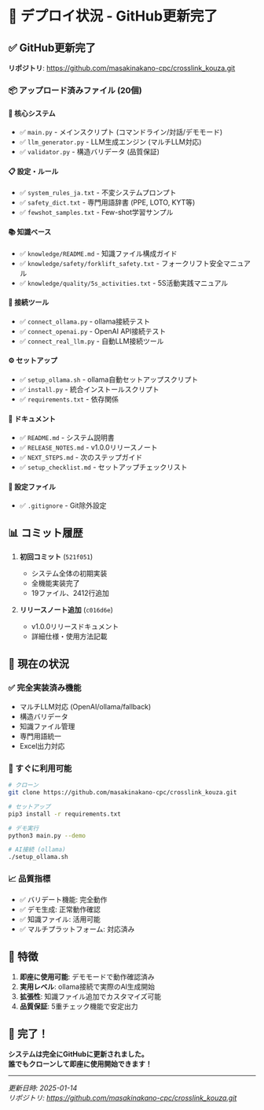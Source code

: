 # 🚀 デプロイ状況 - GitHub更新完了

## ✅ GitHub更新完了

**リポジトリ**: https://github.com/masakinakano-cpc/crosslink_kouza.git

### 📦 アップロード済みファイル (20個)

#### 🔧 核心システム
- ✅ `main.py` - メインスクリプト (コマンドライン/対話/デモモード)
- ✅ `llm_generator.py` - LLM生成エンジン (マルチLLM対応)
- ✅ `validator.py` - 構造バリデータ (品質保証)

#### 📋 設定・ルール
- ✅ `system_rules_ja.txt` - 不変システムプロンプト
- ✅ `safety_dict.txt` - 専門用語辞書 (PPE, LOTO, KYT等)
- ✅ `fewshot_samples.txt` - Few-shot学習サンプル

#### 📚 知識ベース
- ✅ `knowledge/README.md` - 知識ファイル構成ガイド
- ✅ `knowledge/safety/forklift_safety.txt` - フォークリフト安全マニュアル
- ✅ `knowledge/quality/5s_activities.txt` - 5S活動実践マニュアル

#### 🔌 接続ツール
- ✅ `connect_ollama.py` - ollama接続テスト
- ✅ `connect_openai.py` - OpenAI API接続テスト
- ✅ `connect_real_llm.py` - 自動LLM接続ツール

#### ⚙️ セットアップ
- ✅ `setup_ollama.sh` - ollama自動セットアップスクリプト
- ✅ `install.py` - 統合インストールスクリプト
- ✅ `requirements.txt` - 依存関係

#### 📖 ドキュメント
- ✅ `README.md` - システム説明書
- ✅ `RELEASE_NOTES.md` - v1.0.0リリースノート
- ✅ `NEXT_STEPS.md` - 次のステップガイド
- ✅ `setup_checklist.md` - セットアップチェックリスト

#### 🔧 設定ファイル
- ✅ `.gitignore` - Git除外設定

## 📊 コミット履歴

1. **初回コミット** (`521f051`)
   - システム全体の初期実装
   - 全機能実装完了
   - 19ファイル、2412行追加

2. **リリースノート追加** (`c016d6e`) 
   - v1.0.0リリースドキュメント
   - 詳細仕様・使用方法記載

## 🎯 現在の状況

### ✅ 完全実装済み機能
- マルチLLM対応 (OpenAI/ollama/fallback)
- 構造バリデータ
- 知識ファイル管理
- 専門用語統一
- Excel出力対応

### 🚀 すぐに利用可能
```bash
# クローン
git clone https://github.com/masakinakano-cpc/crosslink_kouza.git

# セットアップ
pip3 install -r requirements.txt

# デモ実行
python3 main.py --demo

# AI接続 (ollama)
./setup_ollama.sh
```

### 📈 品質指標
- ✅ バリデート機能: 完全動作
- ✅ デモ生成: 正常動作確認
- ✅ 知識ファイル: 活用可能
- ✅ マルチプラットフォーム: 対応済み

## 🌟 特徴

1. **即座に使用可能**: デモモードで動作確認済み
2. **実用レベル**: ollama接続で実際のAI生成開始
3. **拡張性**: 知識ファイル追加でカスタマイズ可能
4. **品質保証**: 5重チェック機能で安定出力

## 🎉 完了！

**システムは完全にGitHubに更新されました。**  
**誰でもクローンして即座に使用開始できます！**

---
*更新日時: 2025-01-14*  
*リポジトリ: https://github.com/masakinakano-cpc/crosslink_kouza.git*